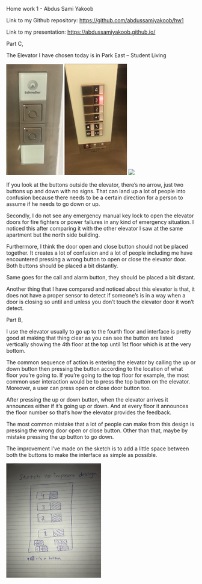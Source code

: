 Home work 1 - Abdus Sami Yakoob

Link to my Github repository: https://github.com/abdussamiyakoob/hw1

Link to my presentation:  https://abdussamiyakoob.github.io/

Part C,

The Elevator I have chosen today is in Park East – Student Living

<img src="outside.jpg" width="30%"> <img src="elevator2.JPG" width="33%"> <img src="hw1.Yakoob.gif" width="33%">




If you look at the buttons outside the elevator, there’s no arrow, just two buttons up and down with no signs. That can land up a lot of people into confusion because there needs to be a certain direction for a person to assume if he needs to go down or up.

Secondly, I do not see any emergency manual key lock to open the elevator doors for fire fighters or power failures in any kind of emergency situation. I noticed this after comparing it with the other elevator I saw at the same apartment but the north side building.

Furthermore, I think the door open and close button should not be placed together. It creates a lot of confusion and a lot of people including me have encountered pressing a wrong button to open or close the elevator door. Both buttons should be placed a bit distantly.

Same goes for the call and alarm button, they should be placed a bit distant. 

Another thing that I have compared and noticed about this elevator is that, it does not have a proper sensor to detect if someone’s is in a way when a door is closing so until and unless you don’t touch the elevator door it won’t detect.

Part B,

I use the elevator usually to go up to the fourth floor and interface is pretty good at making that thing clear as you can see the button are listed vertically showing the 4th floor at the top until 1st floor which is at the very bottom.

The common sequence of action is entering the elevator by calling the up or down button then pressing the button according to the location of what floor you’re going to. If you’re going to the top floor for example, the most common user interaction would be to press the top button on the elevator. Moreover, a user can press open or close door button too.

After pressing the up or down button, when the elevator arrives it announces either if it’s going up or down. And at every floor it announces the floor number so that’s how the elevator provides the feedback.

The most common mistake that a lot of people can make from this design is pressing the wrong door open or close button. Other than that, maybe by mistake pressing the up button to go down.

The improvement I’ve made on the sketch is to add a little space between both the buttons to make the interface as simple as possible.

<img src="IMG-1713.JPG" width="50%">
